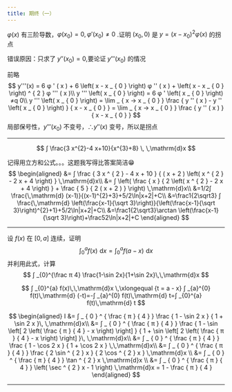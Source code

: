 ```yaml
---
title: 期终（一）
---
```


$φ(x)$ 有三阶导数，$φ(x_{0})=0,φ'(x_{0})≠ 0$ .证明 $(x_{0},0)$ 是 $y=(x-x_{0})^{2}φ(x)$ 的拐点

错误原因：只求了 $y''(x_{0})=0$,要论证 $y'''(x_{0})$ 的情况

前略
$$
y'''(x) = 6 φ ' ( x ) + 6 \left( x - x _ { 0 } \right) φ '' ( x ) + \left( x - x _ { 0 } \right) ^ { 2 } φ ''' ( x )\\
y ''' \left( x _ { 0 } \right) = 6 φ ' \left( x _ { 0 } \right) ≠q 0\\
y ''' \left( x _ { 0 } \right) = \lim _ { x → x _ { 0 } } \frac { y '' ( x ) - y '' \left( x _ { 0 } \right) } { x - x _ { 0 } } = \lim _ { x → x _ { 0 } } \frac { y '' ( x ) } { x - x _ { 0 } }
$$
局部保号性，$y'''(x_{0})$ 不变号，$∴ y''(x)$ 变号，所以是拐点

---

$$
∫ \frac{3 x^{2}-4 x+10}{x^{3}+8} \, \,\mathrm{d}x
$$

记得用立方和公式。。。这题我写得比答案简洁😁
$$
\begin{aligned}
&= ∫ \frac { 3 x ^ { 2 } - 4 x + 10 } { ( x + 2 ) \left( x ^ { 2 } - 2 x + 4 \right) } \,\mathrm{d}x\\
&= ∫ \left( \frac { x } { 2 \left( x ^ { 2 } - 2 x + 4 \right) } + \frac { 5 } { 2 ( x + 2 ) } \right) \,\mathrm{d}x\\
&=1/2∫ \frac{\,\mathrm{d} (x-1)}{(x-1)^{2}+3}+5/2\ln|x+2|+C\\
&=\frac1{2\sqrt3} ∫ \frac{\,\mathrm{d} \left(\frac{x-1}{\sqrt 3}\right)}{\left(\frac{x-1}{\sqrt 3}\right)^{2}+1}+5/2\ln|x+2|+C\\
&=\frac1{2\sqrt3}\arctan \left(\frac{x-1}{\sqrt 3}\right)+\frac52\ln|x+2|+C
\end{aligned}
$$

---

设 $f(x)$ 在 $[0,a]$ 连续，证明
$$
∫ _{0}^{a} f(x)\,\,\mathrm{d}x=∫ _{0}^{a} f(a-x)\,\,\mathrm{d}x
$$
并利用此式，计算
$$
∫ _{0}^{\frac π 4} \frac{1-\sin 2x}{1+\sin 2x}\,\,\mathrm{d}x
$$

$$
∫ _{0}^{a} f(x)\,\,\mathrm{d}x \,\xlongequal {t = a - x} ∫ _{a}^{0} f(t)\,\mathrm{d} (-t)=-∫ _{a}^{0} f(t)\,\mathrm{d} t=∫ _{0}^{a} f(t)\,\mathrm{d} t
$$

$$
\begin{aligned}
I &= ∫ _ { 0 } ^ { \frac { π } { 4 } } \frac { 1 - \sin 2 x } { 1 + \sin 2 x }\, \,\mathrm{d}x\\
&= ∫ _ { 0 } ^ { \frac { π } { 4 } } \frac { 1 - \sin \left[ 2 \left( \frac { π } { 4 } - x \right) \right] } { 1 + \sin \left[ 2 \left( \frac { π } { 4 } - x \right) \right] }\, \,\mathrm{d}x\\
&= ∫ _ { 0 } ^ { \frac { π } { 4 } } \frac { 1 - \cos 2 x } { 1 + \cos 2 x } \,\,\mathrm{d}x\\
&= ∫ _ { 0 } ^ { \frac { π } { 4 } } \frac { 2 \sin ^ { 2 } x } { 2 \cos ^ { 2 } x } \,\mathrm{d}x \\
&= ∫ _ { 0 } ^ { \frac { π } { 4 } } \tan ^ { 2 } x \,\mathrm{d}x \\
&= ∫ _ { 0 } ^ { \frac { π } { 4 } } \left( \sec ^ { 2 } x - 1 \right) \,\mathrm{d}x = 1 - \frac { π } { 4 }
\end{aligned}
$$

---